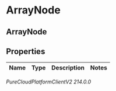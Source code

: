 # ArrayNode

## ArrayNode

## Properties

|Name | Type | Description | Notes|
|------------ | ------------- | ------------- | -------------|



_PureCloudPlatformClientV2 214.0.0_
